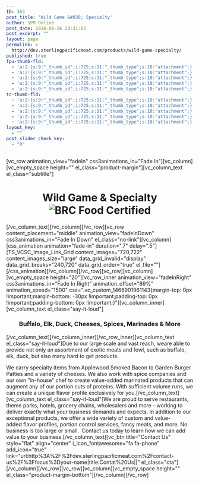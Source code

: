```yaml
---
ID: 363
post_title: 'Wild Game &#038; Specialty'
author: SPM Online
post_date: 2016-06-26 23:31:03
post_excerpt: ""
layout: page
permalink: >
  http://dev.sterlingpacificmeat.com/products/wild-game-specialty/
published: true
fpu-thumb-fld:
  - 'a:2:{s:9:"_thumb_id";i:725;s:11:"_thumb_type";s:10:"attachment";}'
  - 'a:2:{s:9:"_thumb_id";i:725;s:11:"_thumb_type";s:10:"attachment";}'
  - 'a:2:{s:9:"_thumb_id";i:725;s:11:"_thumb_type";s:10:"attachment";}'
  - 'a:2:{s:9:"_thumb_id";i:725;s:11:"_thumb_type";s:10:"attachment";}'
  - 'a:2:{s:9:"_thumb_id";i:725;s:11:"_thumb_type";s:10:"attachment";}'
tc-thumb-fld:
  - 'a:2:{s:9:"_thumb_id";i:725;s:11:"_thumb_type";s:10:"attachment";}'
  - 'a:2:{s:9:"_thumb_id";i:725;s:11:"_thumb_type";s:10:"attachment";}'
  - 'a:2:{s:9:"_thumb_id";i:725;s:11:"_thumb_type";s:10:"attachment";}'
  - 'a:2:{s:9:"_thumb_id";i:725;s:11:"_thumb_type";s:10:"attachment";}'
  - 'a:2:{s:9:"_thumb_id";i:725;s:11:"_thumb_type";s:10:"attachment";}'
layout_key:
  - ""
post_slider_check_key:
  - "0"
---
```

[vc_row animation_view="fadeIn" css3animations_in="Fade In"][vc_column][vc_empty_space height="" el_class="product-margin"][vc_column_text el_class="subtitle"]
<h1 class="page-title" style="text-align: center;">Wild Game &amp; Specialty<img class="brc" src="http://dev.sterlingpacificmeat.com/wp-content/uploads/2016/10/brc-logo-44x66.png" alt="BRC Food Certified" /></h1>
[/vc_column_text][/vc_column][/vc_row][vc_row content_placement="middle" animation_view="fadeInDown" css3animations_in="Fade In Down" el_class="no-link"][vc_column][css_animation animation="fade-in" duration=".7" delay=".5"][TS_VCSC_Image_Link_Grid content_images="720,722" content_images_size="large" data_grid_invalid="display" data_grid_breaks="240,720" data_grid_order="true" el_file=""][/css_animation][/vc_column][/vc_row][vc_row][vc_column][vc_empty_space height="20"][vc_row_inner animation_view="fadeInRight" css3animations_in="Fade In Right" animation_offset="89%" animation_speed="1500" css=".vc_custom_1466901961143{margin-top: 0px !important;margin-bottom: -30px !important;padding-top: 0px !important;padding-bottom: 0px !important;}"][vc_column_inner][vc_column_text el_class="say-it-loud"]
<h3 style="text-align: center;">Buffalo, Elk, Duck, Cheeses, Spices, Marinades &amp; More</h3>
[/vc_column_text][/vc_column_inner][/vc_row_inner][vc_column_text el_class="say-it-loud"]Due to our large scale and vast reach, weare able to provide not only an assortment of exotic meats and fowl, such as buffalo, elk, duck, but also many hard to get products.

We carry specialty items from Applewood Smoked Bacon to Garden Burger Patties and a variety of cheeses. We also work with spice companies and our own "in-house" chef to create value-added marinated products that can augment any of our portion cuts of proteins. With sufficient volume runs, we can create a unique flavor profile exclusively for you.[/vc_column_text][vc_column_text el_class="say-it-loud"]We are proud to serve restaurants, theme parks, hotels, grocery chains, wholesalers and more - working to deliver exactly what your business demands and expects. In addition to our exceptional products, we offer a wide variety of custom and value-added flavor profiles, portion control services, fancy meats, and more. No business is too large or small.  Contact us today to learn how we can add value to your business.[/vc_column_text][vc_btn title="Contact Us" style="flat" align="center" i_icon_fontawesome="fa fa-phone" add_icon="true" link="url:http%3A%2F%2Fdev.sterlingpacificmeat.com%2Fcontact-us%2F%3Ffocus%3Dyour-name|title:Contat%20Us||" el_class="cta"][/vc_column][/vc_row][vc_row][vc_column][vc_empty_space height="" el_class="product-margin-bottom"][/vc_column][/vc_row]